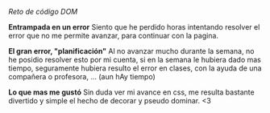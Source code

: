 *Reto de código DOM*

**Entrampada en un error**
Siento que he perdido horas intentando resolver el error que no me permite avanzar, para continuar con la pagina.

**El gran error, "planificación"**
Al no avanzar mucho durante la semana, no he posidio resolver esto por mi cuenta, si en la semana le hubiera dado mas tiempo, seguramente hubiera resulto el error en clases, con la ayuda de una compañera o profesora, ... (aun hAy tiempo)

**Lo que mas me gustó**
Sin duda ver mi avance en css, me resulta bastante divertido y simple el hecho de decorar y pseudo dominar. <3
